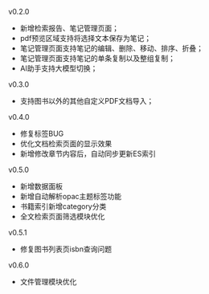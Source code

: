 v0.2.0

- 新增检索报告、笔记管理页面；
- pdf预览区域支持将选择文本保存为笔记；
- 笔记管理页面支持笔记的编辑、删除、移动、排序、折叠；
- 笔记管理页面支持笔记的单条复制以及整组复制；
- AI助手支持大模型切换；

v0.3.0
- 支持图书以外的其他自定义PDF文档导入；

v0.4.0
- 修复标签BUG
- 优化文档检索页面的显示效果
- 新增修改章节内容后，自动同步更新ES索引

v0.5.0  
- 新增数据面板
- 新增自动解析opac主题标签功能
- 书籍索引新增category分类
- 全文检索页面筛选模块优化

v0.5.1
- 修复图书列表页isbn查询问题

v0.6.0
- 文件管理模块优化
